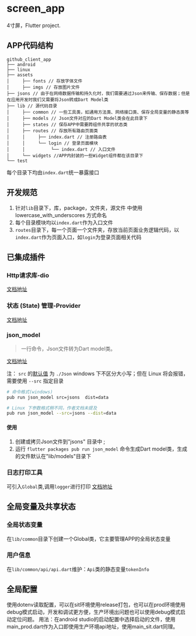 # screen_app

4寸屏，Flutter project.

## APP代码结构

```
github_client_app
├── android
├── linux
├── assets
│     ├── fonts // 存放字体文件
│     ├── imgs // 存放图片文件
├── jsons // 由于在网络数据传输和持久化时，我们需要通过Json来传输、保存数据；但是在应用开发时我们又需要将Json转成Dart Model类
├── lib // 源代码目录
│     ├── common // 一些工具类，如通用方法类、网络接口类、保存全局变量的静态类等
│     ├── models // Json文件对应的Dart Model类会在此目录下   
│     ├── states // 保存APP中需要跨组件共享的状态类
│     ├── routes // 存放所有路由页面类
│     │     ├── index.dart // 注册路由表
│     │     └── login // 登录页面模块
│     │          └── index.dart // 入口文件
│     └── widgets //APP内封装的一些Widget组件都在该目录下
└── test
```

每个目录下均由`index.dart`统一暴露接口

## 开发规范
1. 针对`lib`目录下，库，package，文件夹，源文件 中使用 lowercase_with_underscores 方式命名
2. 每个目录模块均以`index.dart`作为入口文件
3. `routes`目录下，每一个页面一个文件夹，存放当前页面业务逻辑代码，以`index.dart`作为页面入口，如`login`为登录页面相关代码

## 已集成插件
### Http请求库-dio
[文档地址](https://github.com/flutterchina/dio/blob/develop/README-ZH.md)

### 状态 (State) 管理-Provider
[文档地址](https://pub.flutter-io.cn/packages/provider)

### json_model
> 一行命令，Json文件转为Dart model类。

[文档地址](https://pub.flutter-io.cn/packages/json_model)

注：
`src` 的[默认值](https://github.com/flutterchina/json_model/blob/master/bin/json_model.dart#L21) 为 `./Json`
windows 下不区分大小写；但在 Linux 将会报错，需要使用 `--src` 指定目录

```bash
# 命令格式(windows)
pub run json_model src=jsons  dist=data

# Linux 下参数格式稍不同，作者文档未提及
pub run json_model --src=jsons --dist=data

```

#### 使用
1. 创建或拷贝Json文件到"jsons" 目录中 ;
2. 运行 `flutter packages pub run json_model` 命令生成Dart model类，生成的文件默认在"lib/models"目录下


### 日志打印工具
可引入`Global`类,调用`logger`进行打印
[文档地址](https://pub.flutter-io.cn/packages/logger)

## 全局变量及共享状态

### 全局状态变量
在`lib/common`目录下创建一个Global类，它主要管理APP的全局状态变量

### 用户信息
在`lib/common/api/api.dart`维护：`Api`类的静态变量`tokenInfo`

## 全局配置
使用dotenv读取配置，可以在sit环境使用release打包，也可以在prod环境使用debug模式启动，开发和调试更方便，生产环境出问题也可以使用debug模式启动定位问题。
用法：在android studio的启动配置中选择启动的文件，使用main_prod.dart作为入口即使用生产环境api地址，使用main_sit.dart同理。